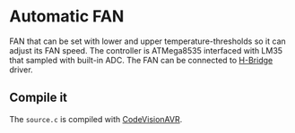 Automatic FAN
=============

FAN that can be set with lower and upper temperature-thresholds so it can adjust
its FAN speed. The controller is ATMega8535 interfaced with LM35 that sampled with
built-in ADC. The FAN can be connected to [H-Bridge](http://en.wikipedia.org/wiki/H_bridge) driver.

## Compile it

The `source.c` is compiled with [CodeVisionAVR](http://hpinfotech.ro/html/cvavr.htm).
